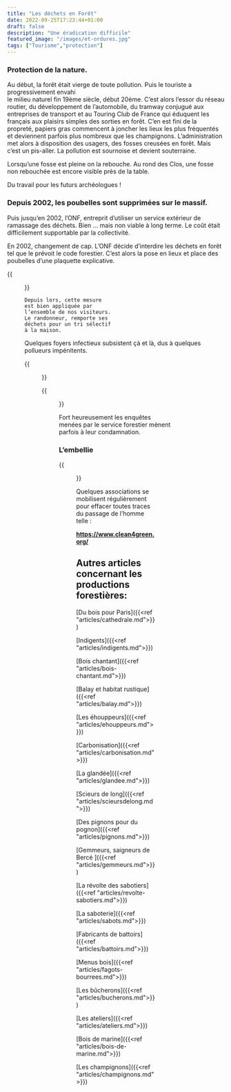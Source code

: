 ```yaml
---
title: "Les déchets en Forêt"
date: 2022-09-25T17:23:44+01:00
draft: false
description: "Une éradication difficile"
featured_image: "/images/et-ordures.jpg"
tags: ["Tourisme","protection"]
---
```


### Protection de la nature.

Au début, la forêt était vierge de toute pollution.
Puis le touriste a progressivement envahi  
le milieu naturel fin 19ème siècle, début 20ème.
C’est alors l’essor du réseau routier, du développement
de l’automobile, du tramway conjugué aux entreprises 
de transport et au Touring Club de France qui éduquent
les français aux plaisirs simples des sorties en forêt. 
C’en est fini de la propreté, papiers gras commencent à
joncher les lieux les plus fréquentés et deviennent 
parfois plus nombreux que les champignons.
L’administration met alors à disposition des usagers,
des fosses creusées en forêt.
 Mais c’est un pis-aller. La pollution est sournoise
 et devient souterraine. 
 
Lorsqu’une fosse est pleine on la rebouche. 
Au rond des Clos, une fosse non rebouchée est encore visible près de la table.

Du travail pour les futurs archéologues !

### Depuis 2002, les poubelles sont supprimées sur le massif. 

Puis jusqu’en 2002, l’ONF, entreprit d’utiliser un service
extérieur de ramassage des déchets. Bien … 
mais non viable à long terme.
Le coût était difficilement supportable par la collectivité.

En 2002, changement de cap. L’ONF décide d’interdire les 
déchets en forêt tel que le prévoit le code forestier.
C’est alors la pose en lieux  et place des poubelles 
d’une plaquette explicative.

{{<figure src="/images/articles/plaquette.jpg" title="La plaquette informative">}}
  
    Depuis lors, cette mesure 
    est bien appliquée par
    l’ensemble de nos visiteurs. 
    Le randonneur, remporte ses
    déchets pour un tri sélectif
    à la maison.
  
Quelques foyers infectieux subsistent çà et là,
  dus à quelques pollueurs impénitents.  
  
{{<figure src="/images/articles/dechets2011.jpg" title="Un don à Dame Nature">}}
  
{{<figure src="/images/articles/vauxdupuits.jpg" title="Parfois discrets … mais toujours encombrants">}}
  
Fort heureusement les enquêtes menées par le 
service forestier mènent parfois à leur condamnation.
  
### L’embellie
  
{{<figure src="/images/articles/assos.jpg" title="Des bénévoles à l’œuvre au rond des Forges">}}

Quelques associations se mobilisent régulièrement 
pour effacer toutes traces du passage de l’homme telle :
 
**https://www.clean4green.org/**

## Autres articles concernant les productions forestières: ## 

[Du bois pour Paris]({{<ref "articles/cathedrale.md">}})

[Indigents]({{<ref "articles/indigents.md">}})

[Bois chantant]({{<ref "articles/bois-chantant.md">}})

[Balay et habitat rustique]({{<ref "articles/balay.md">}})

[Les éhouppeurs]({{<ref "articles/ehouppeurs.md">}})

[Carbonisation]({{<ref "articles/carbonisation.md">}})

[La glandée]({{<ref "articles/glandee.md">}})

[Scieurs de long]({{<ref "articles/scieursdelong.md">}})

[Des pignons pour du pognon]({{<ref "articles/pignons.md">}})

[Gemmeurs, saigneurs de Bercé ]({{<ref "articles/gemmeurs.md">}})

[La révolte des sabotiers]({{<ref "articles/revolte-sabotiers.md">}})

[La saboterie]({{<ref "articles/sabots.md">}})

[Fabricants de battoirs]({{<ref "articles/battoirs.md">}})

[Menus bois]({{<ref "articles/fagots-bourrees.md">}})

[Les bûcherons]({{<ref "articles/bucherons.md">}})

[Les ateliers]({{<ref "articles/ateliers.md">}})

[Bois de marine]({{<ref "articles/bois-de-marine.md">}})

[Les champignons]({{<ref "articles/champignons.md">}})



